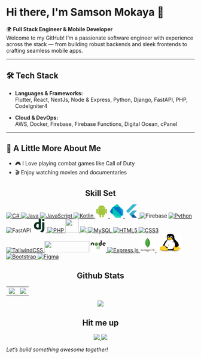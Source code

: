 # Hi there, I'm Samson Mokaya 👋

🌍 **Full Stack Engineer & Mobile Developer**  
Welcome to my GitHub! I’m a passionate software engineer with experience across the stack — from building robust backends and sleek frontends to crafting seamless mobile apps.

---

## 🛠️ Tech Stack

- **Languages & Frameworks:**  
  Flutter, React, NextJs, Node & Express, Python, Django, FastAPI, PHP, CodeIgniter4

- **Cloud & DevOps:**  
  AWS, Docker, Firebase, Firebase Functions, Digital Ocean, cPanel
  
---

## 🌱 A Little More About Me
- 🎮 I Love playing combat games like Call of Duty
- 🎬 Enjoy watching movies and documentaries

<h2 align="center">Skill Set</h2>

<p align="left">
  
  <!-- C# --> 
  <a href="https://docs.microsoft.com/en-us/cpp/?view=msvc-170" target="_blank" rel="noreferrer">
    <img src="https://raw.githubusercontent.com/danielcranney/readme-generator/main/public/icons/skills/csharp-colored.svg" width="36" height="36" alt="C#" title="C#" />
  </a> 

  <!-- Java --> 
  <a href="https://www.oracle.com/java/" target="_blank" rel="noreferrer">
    <img src="https://raw.githubusercontent.com/danielcranney/readme-generator/main/public/icons/skills/java-colored.svg" width="36" height="36" alt="Java" title="Java" />
  </a>
  
  <!-- JS --> 
  <a href="https://developer.mozilla.org/en-US/docs/Web/JavaScript" target="_blank" rel="noreferrer">
    <img src="https://raw.githubusercontent.com/danielcranney/readme-generator/main/public/icons/skills/javascript-colored.svg" width="36" height="36" alt="JavaScript" title="JavaScript" />
  </a>
  
  <!-- Kotlin --> 
  <a href="https://kotlinlang.org/" target="_blank" rel="noreferrer">
    <img src="https://raw.githubusercontent.com/danielcranney/readme-generator/main/public/icons/skills/kotlin-colored.svg" width="36" height="36" alt="Kotlin" title="Kotlin" />
  </a>
  
  <!-- Android --> 
  <a href="https://www.android.com/" target="_blank" rel="noreferrer">
    <img src="https://github.com/devicons/devicon/blob/master/icons/android/android-plain.svg" width="36" height="36" alt="Android" title="Android" />
  </a>
  
  <!-- Dart --> 
  <a href="https://dart.dev/" target="_blank" rel="noreferrer">
    <img src="https://github.com/devicons/devicon/blob/master/icons/dart/dart-original.svg" width="36" height="36" alt="Dart" title="Dart" />
  </a>
  
  <!-- Flutter --> 
  <a href="https://flutter.dev/" target="_blank" rel="noreferrer">
    <img src="https://github.com/devicons/devicon/blob/master/icons/flutter/flutter-original.svg" width="36" height="36" alt="Flutter" title="Flutter" />
  </a>

  <!-- Firebase --> 
  <img src="https://img.icons8.com/color/48/000000/firebase.png" alt="Firebase" width="36" height="36"/>
    
  <!-- Python --> 
  <a href="https://docs.microsoft.com/en-us/cpp/?view=msvc-170" target="_blank" rel="noreferrer">
    <img src="https://raw.githubusercontent.com/danielcranney/readme-generator/main/public/icons/skills/python-colored.svg" width="36" height="36" alt="Python" title="Python" />
  </a>
  
  <!-- FastAPI --> 
  <img src="https://fastapi.tiangolo.com/img/logo-margin/logo-teal.png" alt="FastAPI" width="120" />
  
  <!-- Django --> 
  <a href="https://www.djangoproject.com/" target="_blank" rel="noreferrer">
    <img src="https://raw.githubusercontent.com/devicons/devicon/master/icons/django/django-plain.svg" width="36" height="36" alt="Django" title="Django" />
  </a>

  <!-- PHP --> 
  <a href="https://www.php.net/" target="_blank" rel="noreferrer">
    <img src="https://raw.githubusercontent.com/danielcranney/readme-generator/main/public/icons/skills/php-colored.svg" width="36" height="36" alt="PHP" title="PHP" />
  </a>
  
  <!-- CI4 --> 
  <a href="https://codeigniter.com/user_guide/index.html" target="_blank" rel="noreferrer" title="codeigniter">
    <img src="https://user-images.githubusercontent.com/68181226/222900578-9db2553f-a92e-4cbb-bc9c-ad649d1ad8f1.png" width="36" height="36"/>
  </a>
  
  <!-- Laravel --> 
  <a href="https://laravel.com/" target="_blank" rel="noreferrer" title="laravel">
    <img src="https://img.shields.io/badge/Laravel-FB503B?style=for-the-badge&logo=laravel&logoColor=white" width="120"/>
  </a>
  
  <!-- MySQL --> 
  <a href="https://www.mysql.com/" target="_blank" rel="noreferrer">
    <img src="https://raw.githubusercontent.com/danielcranney/readme-generator/main/public/icons/skills/mysql-colored.svg" width="36" height="36" alt="MySQL" title="MySQL" />
  </a>
  
  <!-- HTML5 --> 
  <a href="https://developer.mozilla.org/en-US/docs/Glossary/HTML5" target="_blank" rel="noreferrer">
    <img src="https://raw.githubusercontent.com/danielcranney/readme-generator/main/public/icons/skills/html5-colored.svg" width="36" height="36" alt="HTML5" title="HTML5"/>
  </a>

  <!-- CSS3 --> 
  <a href="https://www.w3.org/TR/CSS/#css" target="_blank" rel="noreferrer">
    <img src="https://raw.githubusercontent.com/danielcranney/readme-generator/main/public/icons/skills/css3-colored.svg" width="36" height="36" alt="CSS3" title="CSS3" />
  </a>

  <!-- TailWindCSS --> 
  <a href="https://tailwindcss.com/" target="_blank" rel="noreferrer">
    <img src="https://raw.githubusercontent.com/danielcranney/readme-generator/main/public/icons/skills/tailwindcss-colored.svg" width="36" height="36" alt="TailwindCSS" title="TailwindCSS" />
  </a>

  <!-- Supabase -->
  <img src="https://user-images.githubusercontent.com/68181226/223103135-1e7f61f9-111b-45ac-ab04-c4a5f5c3d6f8.png" width="120" height="30"/>
  
  <!-- Node.js --> 
  <a href="https://nodejs.org" target="_blank" rel="noreferrer"> 
    <img src="https://raw.githubusercontent.com/devicons/devicon/master/icons/nodejs/nodejs-original-wordmark.svg" alt="nodejs" width="40" height="40" />
  </a>

  <!-- Express.js --> 
  <a href="https://expressjs.com" target="_blank" rel="noreferrer"> 
    <img src="https://img.shields.io/badge/Express.js-404D59?style=for-the-badge" alt="Express.js" />
  </a>
  
  <!-- MongoDB --> 
  <a href="https://www.mongodb.com/" target="_blank" rel="noreferrer"> 
    <img src="https://raw.githubusercontent.com/devicons/devicon/master/icons/mongodb/mongodb-original-wordmark.svg" alt="mongodb" width="40" height="40" /> 
  </a>
  
  <!-- Linux --> 
  <a href="https://www.linux.org/" target="_blank" rel="noreferrer"> 
    <img src="https://raw.githubusercontent.com/devicons/devicon/master/icons/linux/linux-original.svg" alt="linux" width="70" height="50" /> 
  </a>
  
  <!-- Bootstrap --> 
  <a href="https://getbootstrap.com/" target="_blank" rel="noreferrer">
    <img src="https://raw.githubusercontent.com/danielcranney/readme-generator/main/public/icons/skills/bootstrap-colored.svg" width="36" height="36" alt="Bootstrap" title="Bootstrap" />
  </a>
  
  <!-- Figma --> 
  <a href="https://www.figma.com/" target="_blank" rel="noreferrer">
    <img src="https://raw.githubusercontent.com/danielcranney/readme-generator/main/public/icons/skills/figma-colored.svg" width="36" height="36" alt="Figma" title="Figma" />
  </a>
</p>

<h2 align="center">Github Stats</h2>
 
<table>
  <tr>
    <td>
      <!--Stats-->
      <img align="left" src="https://readme-stats.clckblog.space/api?username=SamsonMokaya&show_icons=true&count_private=true&theme=tokyonight"/>
    </td>
    <td>
      <!--Streak-->
      <img align="left" src="https://github-readme-streak-stats.herokuapp.com/?user=SamsonMokaya&show_icons=true&locale=en&layout=compact&theme=tokyonight"/>
    </td>
  </tr>
</table>

<p align="center">
  <!--Languages -->
  <img align="top" src="https://readme-stats.clckblog.space/api/top-langs/?username=SamsonMokaya&langs_count=8&layout=compact&theme=tokyonight"/>
</p>

<h2 align="center">Hit me up</h2>
 
<p align="center">
  <a href="mailto: mokayasamson950@gmail.com">
    <img src="https://img.shields.io/badge/Gmail-D14836?style=for-the-badge&logo=gmail&logoColor=white"/>
  </a>
  <a href="https://www.linkedin.com/in/samson-mokaya-95016a1a4/">
    <img src="https://img.shields.io/badge/LinkedIn-0077B5?style=for-the-badge&logo=linkedin&logoColor=white"/>
  </a>
</p>

*Let’s build something awesome together!*

<!---
SamsonMokaya/SamsonMokaya is a ✨ special ✨ repository because its `README.md` (this file) appears on your GitHub profile.
You can click the Preview link to take a look at your changes.
--->
